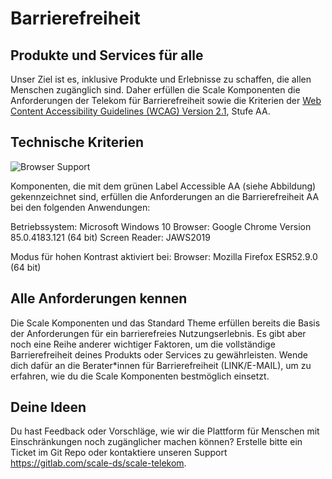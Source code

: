 # Barrierefreiheit

## Produkte und Services für alle

Unser Ziel ist es, inklusive Produkte und Erlebnisse zu schaffen, die allen Menschen zugänglich sind. 
Daher erfüllen die Scale Komponenten die Anforderungen der Telekom für Barrierefreiheit sowie die Kriterien der [Web Content Accessibility Guidelines (WCAG) Version 2.1](https://www.w3.org/TR/WCAG21/), Stufe AA.

## Technische Kriterien

![Browser Support](assets/1_setup/3_scale-for-developers/aa_tag.png)

Komponenten, die mit dem grünen Label Accessible AA (siehe Abbildung) gekennzeichnet sind, erfüllen die Anforderungen an die Barrierefreiheit AA bei den folgenden Anwendungen:

Betriebssystem: Microsoft Windows 10
Browser: Google Chrome Version 85.0.4183.121 (64 bit)
Screen Reader: JAWS2019

Modus für hohen Kontrast aktiviert bei:
Browser: Mozilla Firefox ESR52.9.0 (64 bit)

## Alle Anforderungen kennen

Die Scale Komponenten und das Standard Theme erfüllen bereits die Basis der Anforderungen für ein barrierefreies Nutzungserlebnis. Es gibt aber noch eine Reihe anderer wichtiger Faktoren, um die vollständige Barrierefreiheit deines Produkts oder Services zu gewährleisten.
Wende dich dafür an die Berater*innen für Barrierefreiheit (LINK/E-MAIL), um zu erfahren, wie du die Scale Komponenten bestmöglich einsetzt.

## Deine Ideen

Du hast Feedback oder Vorschläge, wie wir die Plattform für Menschen mit Einschränkungen noch zugänglicher machen können? Erstelle bitte ein Ticket im Git Repo oder kontaktiere unseren Support https://gitlab.com/scale-ds/scale-telekom.